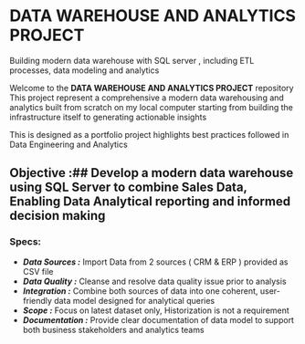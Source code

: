 # DATA WAREHOUSE AND ANALYTICS PROJECT

Building modern data warehouse with SQL server , including ETL processes, data modeling and analytics

Welcome to the **DATA WAREHOUSE AND ANALYTICS PROJECT** repository 
This project represent a comprehensive a modern data warehousing and analytics built from scratch on my local computer starting from building the infrastructure itself to 
generating actionable insights 

This is designed as a portfolio project highlights best practices followed in Data Engineering and Analytics

## Objective :## Develop a modern data warehouse using SQL Server to combine Sales Data, Enabling Data Analytical reporting and informed decision making

### **Specs:**

- ***Data Sources :*** Import Data from 2 sources ( CRM & ERP ) provided as CSV file
- ***Data Quality :*** Cleanse and resolve data quality issue prior to analysis
- ***Integration :*** Combine both sources of data into one coherent, user-friendly data model designed for analytical queries
- ***Scope :*** Focus on latest dataset only, Historization is not a requirement
- ***Documentation :*** Provide clear documentation of data model to support both business stakeholders and analytics teams
